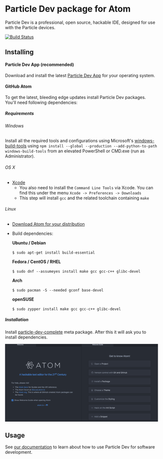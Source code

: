 # Particle Dev package for Atom

Particle Dev is a professional, open source, hackable IDE, designed for use with the Particle devices.

[![Build Status](https://travis-ci.org/spark/particle-dev.svg?branch=master)](https://travis-ci.org/spark/particle-dev)

## Installing

#### Particle Dev App (recommended)

Download and install the latest [Particle Dev App](https://particle.io/dev) for your operating system.

#### GitHub Atom

To get the latest, bleeding edge updates install Particle Dev packages. You'll need following dependencies:

##### Requirements

###### Windows

Install all the required tools and configurations using Microsoft's [windows-build-tools](https://github.com/felixrieseberg/windows-build-tools) using `npm install --global --production --add-python-to-path windows-build-tools` from an elevated PowerShell or CMD.exe (run as Administrator).

###### OS X

* [Xcode](https://itunes.apple.com/us/app/xcode/id497799835?ls=1&mt=12)
     * You also need to install the `Command Line Tools` via Xcode. You can find this under the menu `Xcode -> Preferences -> Downloads`
     * This step will install `gcc` and the related toolchain containing `make`

###### Linux

* [Download Atom for your distribution](https://github.com/atom/atom/releases/latest)
* Build dependencies:

	**Ubuntu / Debian**

	`$ sudo apt-get install build-essential`

	**Fedora / CentOS / RHEL**

	`$ sudo dnf --assumeyes install make gcc gcc-c++ glibc-devel`

	**Arch**

	`$ sudo pacman -S --needed gconf base-devel`

	**openSUSE**

	`$ sudo zypper install make gcc gcc-c++ glibc-devel`

##### Installation

Install [particle-dev-complete](https://atom.io/packages/particle-dev-complete) meta package. After this it will ask you to install dependencies.

![](images/install-short.gif)

## Usage

See [our documentation](https://docs.particle.io/guide/tools-and-features/dev/) to learn about how to use Particle Dev for software development.
